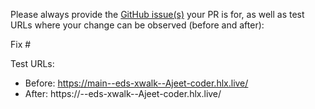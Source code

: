 Please always provide the [GitHub issue(s)](../issues) your PR is for, as well as test URLs where your change can be observed (before and after):

Fix #<gh-issue-id>

Test URLs:
- Before: https://main--eds-xwalk--Ajeet-coder.hlx.live/
- After: https://<branch>--eds-xwalk--Ajeet-coder.hlx.live/
